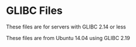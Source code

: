 <h1>GLIBC Files</h1>

These files are for servers with GLIBC 2.14 or less

These files are from Ubuntu 14.04 using GLIBC 2.19